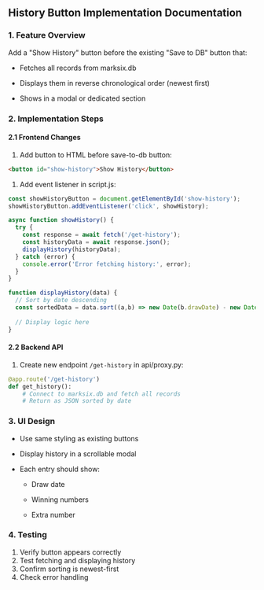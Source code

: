 ## History Button Implementation Documentation

### 1. Feature Overview

Add a "Show History" button before the existing "Save to DB" button that:

* Fetches all records from marksix.db

* Displays them in reverse chronological order (newest first)

* Shows in a modal or dedicated section

### 2. Implementation Steps

#### 2.1 Frontend Changes

1. Add button to HTML before save-to-db button:

```html
<button id="show-history">Show History</button>
```

1. Add event listener in script.js:

```javascript
const showHistoryButton = document.getElementById('show-history');
showHistoryButton.addEventListener('click', showHistory);

async function showHistory() {
  try {
    const response = await fetch('/get-history');
    const historyData = await response.json();
    displayHistory(historyData);
  } catch (error) {
    console.error('Error fetching history:', error);
  }
}

function displayHistory(data) {
  // Sort by date descending
  const sortedData = data.sort((a,b) => new Date(b.drawDate) - new Date(a.drawDate));
  
  // Display logic here
}
```

#### 2.2 Backend API

1. Create new endpoint `/get-history` in api/proxy.py:

```python
@app.route('/get-history')
def get_history():
    # Connect to marksix.db and fetch all records
    # Return as JSON sorted by date
```

### 3. UI Design

* Use same styling as existing buttons

* Display history in a scrollable modal

* Each entry should show:

  * Draw date

  * Winning numbers

  * Extra number

### 4. Testing

1. Verify button appears correctly
2. Test fetching and displaying history
3. Confirm sorting is newest-first
4. Check error handling

